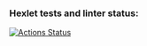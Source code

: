 ### Hexlet tests and linter status:
[![Actions Status](https://github.com/tonyshh/python-project-83/actions/workflows/hexlet-check.yml/badge.svg)](https://github.com/tonyshh/python-project-83/actions)